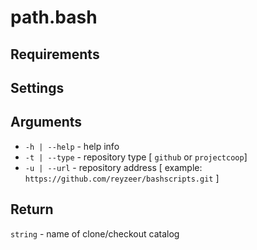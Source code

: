 # path.bash

## Requirements


## Settings


## Arguments

- `-h | --help` - help info
- `-t | --type` - repository type [ `github` or `projectcoop`]
- `-u | --url` - repository address [ example: `https://github.com/reyzeer/bashscripts.git` ]

## Return

`string` - name of clone/checkout catalog
